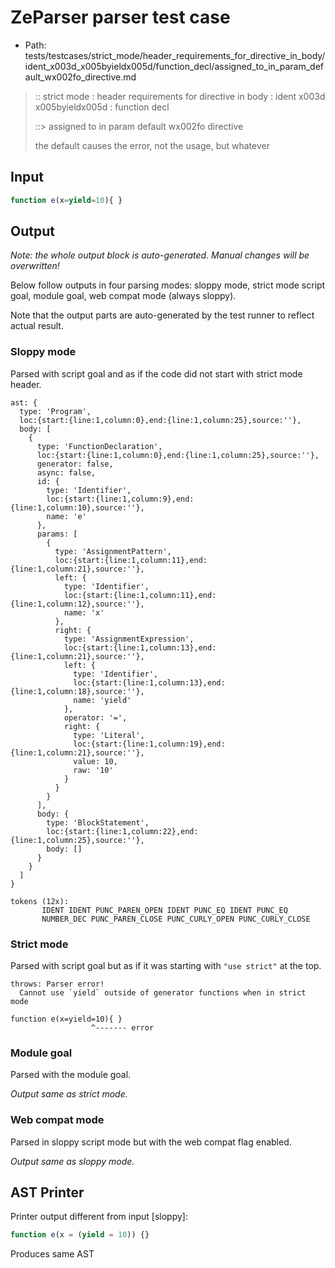# ZeParser parser test case

- Path: tests/testcases/strict_mode/header_requirements_for_directive_in_body/ident_x003d_x005byieldx005d/function_decl/assigned_to_in_param_default_wx002fo_directive.md

> :: strict mode : header requirements for directive in body : ident x003d x005byieldx005d : function decl
>
> ::> assigned to in param default wx002fo directive
>
> the default causes the error, not the usage, but whatever

## Input

`````js
function e(x=yield=10){ }
`````

## Output

_Note: the whole output block is auto-generated. Manual changes will be overwritten!_

Below follow outputs in four parsing modes: sloppy mode, strict mode script goal, module goal, web compat mode (always sloppy).

Note that the output parts are auto-generated by the test runner to reflect actual result.

### Sloppy mode

Parsed with script goal and as if the code did not start with strict mode header.

`````
ast: {
  type: 'Program',
  loc:{start:{line:1,column:0},end:{line:1,column:25},source:''},
  body: [
    {
      type: 'FunctionDeclaration',
      loc:{start:{line:1,column:0},end:{line:1,column:25},source:''},
      generator: false,
      async: false,
      id: {
        type: 'Identifier',
        loc:{start:{line:1,column:9},end:{line:1,column:10},source:''},
        name: 'e'
      },
      params: [
        {
          type: 'AssignmentPattern',
          loc:{start:{line:1,column:11},end:{line:1,column:21},source:''},
          left: {
            type: 'Identifier',
            loc:{start:{line:1,column:11},end:{line:1,column:12},source:''},
            name: 'x'
          },
          right: {
            type: 'AssignmentExpression',
            loc:{start:{line:1,column:13},end:{line:1,column:21},source:''},
            left: {
              type: 'Identifier',
              loc:{start:{line:1,column:13},end:{line:1,column:18},source:''},
              name: 'yield'
            },
            operator: '=',
            right: {
              type: 'Literal',
              loc:{start:{line:1,column:19},end:{line:1,column:21},source:''},
              value: 10,
              raw: '10'
            }
          }
        }
      ],
      body: {
        type: 'BlockStatement',
        loc:{start:{line:1,column:22},end:{line:1,column:25},source:''},
        body: []
      }
    }
  ]
}

tokens (12x):
       IDENT IDENT PUNC_PAREN_OPEN IDENT PUNC_EQ IDENT PUNC_EQ
       NUMBER_DEC PUNC_PAREN_CLOSE PUNC_CURLY_OPEN PUNC_CURLY_CLOSE
`````

### Strict mode

Parsed with script goal but as if it was starting with `"use strict"` at the top.

`````
throws: Parser error!
  Cannot use `yield` outside of generator functions when in strict mode

function e(x=yield=10){ }
                  ^------- error
`````


### Module goal

Parsed with the module goal.

_Output same as strict mode._

### Web compat mode

Parsed in sloppy script mode but with the web compat flag enabled.

_Output same as sloppy mode._

## AST Printer

Printer output different from input [sloppy]:

````js
function e(x = (yield = 10)) {}
````

Produces same AST

